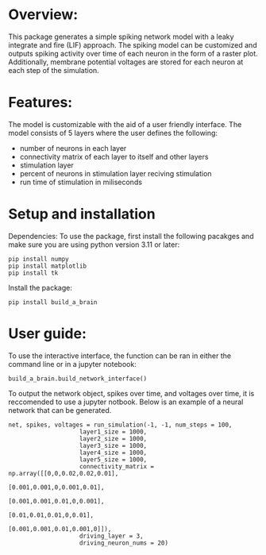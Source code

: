 # Overview: 
This package generates a simple spiking network model with a leaky integrate and fire (LIF) approach. The spiking model can be customized and outputs spiking activity over time of each neuron in the form of a raster plot. Additionally, membrane potential voltages are stored for each neuron at each step of the simulation.

# Features:
The model is customizable with the aid of a user friendly interface. The model consists of 5 layers where the user defines the following:
- number of neurons in each layer
- connectivity matrix of each layer to itself and other layers
- stimulation layer
- percent of neurons in stimulation layer reciving stimulation
- run time of stimulation in miliseconds

# Setup and installation 
Dependencies:
To use the package, first install the following pacakges and make sure you are using python version 3.11 or later:
```
pip install numpy
pip install matplotlib
pip install tk
```

Install the package:
```
pip install build_a_brain
```

# User guide:
To use the interactive interface, the function can be ran in either the command line or in a jupyter notebook:
```
build_a_brain.build_network_interface()
```
To output the network object, spikes over time, and voltages over time, it is reccomended to use a jupyter notbook. Below is an example of a neural network that can be generated.
```
net, spikes, voltages = run_simulation(-1, -1, num_steps = 100,
                    layer1_size = 1000,
                    layer2_size = 1000,
                    layer3_size = 1000,
                    layer4_size = 1000,
                    layer5_size = 1000,
                    connectivity_matrix = np.array([[0,0,0.02,0.02,0.01],
                                                    [0.001,0.001,0,0.001,0.01],
                                                    [0.001,0.001,0.01,0,0.001],
                                                    [0.01,0.01,0.01,0,0.01],
                                                    [0.001,0.001,0.01,0.001,0]]),
                    driving_layer = 3,
                    driving_neuron_nums = 20)
```
